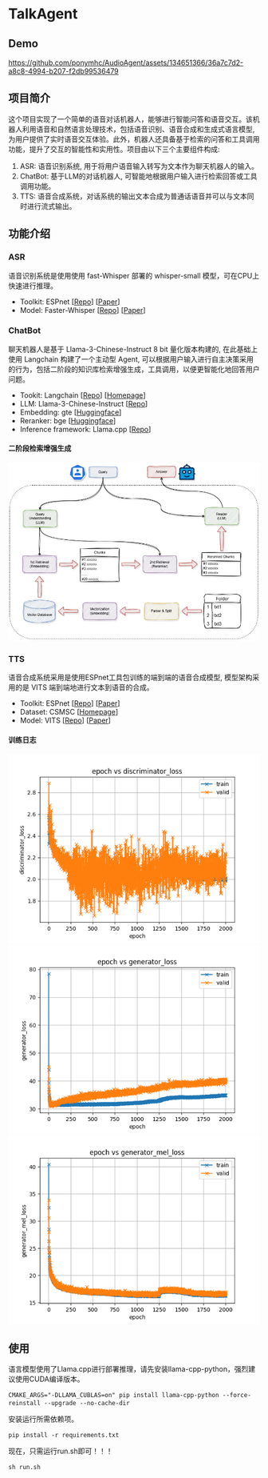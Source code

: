 # TalkAgent
## Demo
https://github.com/ponymhc/AudioAgent/assets/134651366/36a7c7d2-a8c8-4994-b207-f2db99536479
## 项目简介
这个项目实现了一个简单的语音对话机器人，能够进行智能问答和语音交互。该机器人利用语音和自然语言处理技术，包括语音识别、语音合成和生成式语言模型, 为用户提供了实时语音交互体验。此外，机器人还具备基于检索的问答和工具调用功能，提升了交互的智能性和实用性。项目由以下三个主要组件构成:
1. ASR: 语音识别系统, 用于将用户语音输入转写为文本作为聊天机器人的输入。
2. ChatBot: 基于LLM的对话机器人, 可智能地根据用户输入进行检索回答或工具调用功能。
3. TTS: 语音合成系统，对话系统的输出文本合成为普通话语音并可以与文本同时进行流式输出。
## 功能介绍
### ASR
语音识别系统是使用使用 fast-Whisper 部署的 whisper-small 模型，可在CPU上快速进行推理。
* Toolkit: ESPnet [[Repo](https://github.com/espnet/espnet)] [[Paper](https://arxiv.org/abs/1804.00015)]
* Model: Faster-Whisper [[Repo](https://github.com/SYSTRAN/faster-whisper)] [[Paper](https://arxiv.org/abs/2212.04356)]
### ChatBot
聊天机器人是基于 Llama-3-Chinese-Instruct 8 bit 量化版本构建的, 在此基础上使用 Langchain 构建了一个主动型 Agent, 可以根据用户输入进行自主决策采用的行为，包括二阶段的知识库检索增强生成，工具调用，以便更智能化地回答用户问题。   
* Tookit: Langchain [[Repo](https://github.com/langchain-ai/langchain)] [[Homepage](https://www.langchain.com/)]
* LLM: Llama-3-Chinese-Instruct [[Repo](https://github.com/ymcui/Chinese-LLaMA-Alpaca-3)]
* Embedding: gte [[Huggingface](https://huggingface.co/thenlper/gte-large-zh)]
* Reranker: bge [[Huggingface](https://huggingface.co/BAAI/bge-reranker-base)]
* Inference framework: Llama.cpp [[Repo](https://github.com/ggerganov/llama.cpp)]
#### 二阶段检索增强生成
![Two stage RAG](https://github.com/ponymhc/AudioAgent/blob/main/image/two_stage_rag.png)
### TTS
语音合成系统采用是使用ESPnet工具包训练的端到端的语音合成模型, 模型架构采用的是 VITS 端到端地进行文本到语音的合成。
* Toolkit: ESPnet [[Repo](https://github.com/espnet/espnet)] [[Paper](https://arxiv.org/abs/1804.00015)]
* Dataset: CSMSC [[Homepage](https://www.data-baker.com/open_source.html)]
* Model: VITS [[Repo](https://github.com/jaywalnut310/vits)] [[Paper](https://arxiv.org/abs/2106.06103)]
#### 训练日志
![Discriminator_loss](https://github.com/ponymhc/AudioAgent/blob/main/image/vits_discriminator_loss.png)
![Generator_loss](https://github.com/ponymhc/AudioAgent/blob/main/image/vits_generator_loss.png)
![Generator_mel_loss](https://github.com/ponymhc/AudioAgent/blob/main/image/vits_generator_mel_loss.png)
## 使用
语言模型使用了Llama.cpp进行部署推理，请先安装llama-cpp-python，强烈建议使用CUDA编译版本。
```
CMAKE_ARGS="-DLLAMA_CUBLAS=on" pip install llama-cpp-python --force-reinstall --upgrade --no-cache-dir
```
安装运行所需依赖项。
```
pip install -r requirements.txt
```
现在，只需运行run.sh即可！！！
```
sh run.sh
```

